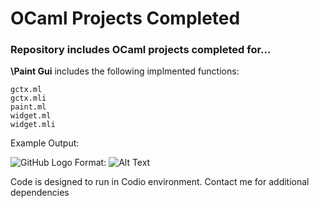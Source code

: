 # OCaml Projects Completed  #
### Repository includes OCaml projects completed for... ### 
**\Paint Gui** includes the following implmented functions:
```
gctx.ml
gctx.mli
paint.ml
widget.ml
widget.mli
```
Example Output:

![GitHub Logo](/images/logo.png)
Format: ![Alt Text](url)

Code is designed to run in Codio environment. Contact me for additional dependencies

